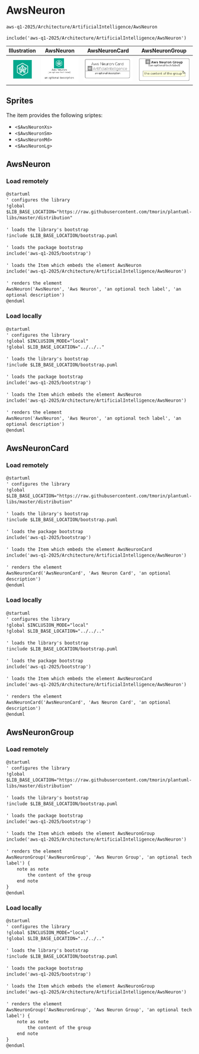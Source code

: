 # AwsNeuron


```text
aws-q1-2025/Architecture/ArtificialIntelligence/AwsNeuron
```

```text
include('aws-q1-2025/Architecture/ArtificialIntelligence/AwsNeuron')
```



| Illustration | AwsNeuron | AwsNeuronCard | AwsNeuronGroup |
| :---: | :---: | :---: | :---: |
| ![illustration for Illustration](../../../aws-q1-2025/Architecture/ArtificialIntelligence/AwsNeuron.png) | ![illustration for AwsNeuron](../../../aws-q1-2025/Architecture/ArtificialIntelligence/AwsNeuron.Local.png) | ![illustration for AwsNeuronCard](../../../aws-q1-2025/Architecture/ArtificialIntelligence/AwsNeuronCard.Local.png) | ![illustration for AwsNeuronGroup](../../../aws-q1-2025/Architecture/ArtificialIntelligence/AwsNeuronGroup.Local.png) |



## Sprites
The item provides the following sriptes:

- `<$AwsNeuronXs>`
- `<$AwsNeuronSm>`
- `<$AwsNeuronMd>`
- `<$AwsNeuronLg>`





## AwsNeuron

### Load remotely
```plantuml
@startuml
' configures the library
!global $LIB_BASE_LOCATION="https://raw.githubusercontent.com/tmorin/plantuml-libs/master/distribution"

' loads the library's bootstrap
!include $LIB_BASE_LOCATION/bootstrap.puml

' loads the package bootstrap
include('aws-q1-2025/bootstrap')

' loads the Item which embeds the element AwsNeuron
include('aws-q1-2025/Architecture/ArtificialIntelligence/AwsNeuron')

' renders the element
AwsNeuron('AwsNeuron', 'Aws Neuron', 'an optional tech label', 'an optional description')
@enduml
```

### Load locally
```plantuml
@startuml
' configures the library
!global $INCLUSION_MODE="local"
!global $LIB_BASE_LOCATION="../../.."

' loads the library's bootstrap
!include $LIB_BASE_LOCATION/bootstrap.puml

' loads the package bootstrap
include('aws-q1-2025/bootstrap')

' loads the Item which embeds the element AwsNeuron
include('aws-q1-2025/Architecture/ArtificialIntelligence/AwsNeuron')

' renders the element
AwsNeuron('AwsNeuron', 'Aws Neuron', 'an optional tech label', 'an optional description')
@enduml
```

## AwsNeuronCard

### Load remotely
```plantuml
@startuml
' configures the library
!global $LIB_BASE_LOCATION="https://raw.githubusercontent.com/tmorin/plantuml-libs/master/distribution"

' loads the library's bootstrap
!include $LIB_BASE_LOCATION/bootstrap.puml

' loads the package bootstrap
include('aws-q1-2025/bootstrap')

' loads the Item which embeds the element AwsNeuronCard
include('aws-q1-2025/Architecture/ArtificialIntelligence/AwsNeuron')

' renders the element
AwsNeuronCard('AwsNeuronCard', 'Aws Neuron Card', 'an optional description')
@enduml
```

### Load locally
```plantuml
@startuml
' configures the library
!global $INCLUSION_MODE="local"
!global $LIB_BASE_LOCATION="../../.."

' loads the library's bootstrap
!include $LIB_BASE_LOCATION/bootstrap.puml

' loads the package bootstrap
include('aws-q1-2025/bootstrap')

' loads the Item which embeds the element AwsNeuronCard
include('aws-q1-2025/Architecture/ArtificialIntelligence/AwsNeuron')

' renders the element
AwsNeuronCard('AwsNeuronCard', 'Aws Neuron Card', 'an optional description')
@enduml
```

## AwsNeuronGroup

### Load remotely
```plantuml
@startuml
' configures the library
!global $LIB_BASE_LOCATION="https://raw.githubusercontent.com/tmorin/plantuml-libs/master/distribution"

' loads the library's bootstrap
!include $LIB_BASE_LOCATION/bootstrap.puml

' loads the package bootstrap
include('aws-q1-2025/bootstrap')

' loads the Item which embeds the element AwsNeuronGroup
include('aws-q1-2025/Architecture/ArtificialIntelligence/AwsNeuron')

' renders the element
AwsNeuronGroup('AwsNeuronGroup', 'Aws Neuron Group', 'an optional tech label') {
    note as note
        the content of the group
    end note
}
@enduml
```

### Load locally
```plantuml
@startuml
' configures the library
!global $INCLUSION_MODE="local"
!global $LIB_BASE_LOCATION="../../.."

' loads the library's bootstrap
!include $LIB_BASE_LOCATION/bootstrap.puml

' loads the package bootstrap
include('aws-q1-2025/bootstrap')

' loads the Item which embeds the element AwsNeuronGroup
include('aws-q1-2025/Architecture/ArtificialIntelligence/AwsNeuron')

' renders the element
AwsNeuronGroup('AwsNeuronGroup', 'Aws Neuron Group', 'an optional tech label') {
    note as note
        the content of the group
    end note
}
@enduml
```

